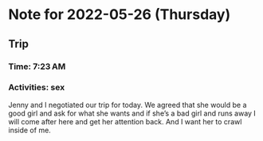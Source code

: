 # Note for 2022-05-26 (Thursday)
## Trip
### Time: 7:23 AM
### Activities: sex

Jenny and I negotiated our trip for today. We agreed that she would be a good girl and ask for what she wants and if she’s a bad girl and runs away I will come after here and get her attention back. And I want her to crawl inside of me.
